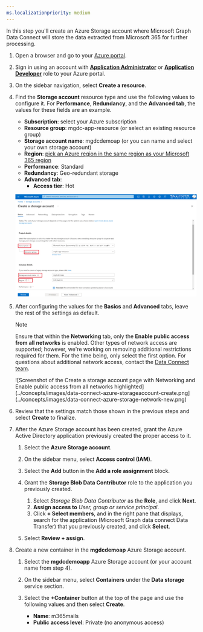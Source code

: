 ```yaml
---
ms.localizationpriority: medium
---
```


<!-- markdownlint-disable MD002 MD041 -->

In this step you'll create an Azure Storage account where Microsoft Graph Data Connect will store the data extracted from Microsoft 365 for further processing.

1. Open a browser and go to your [Azure portal](https://portal.azure.com/).

1. Sign in using an account with **[Application Administrator](/azure/active-directory/roles/permissions-reference#application-administrator)** or **[Application Developer](/azure/active-directory/roles/permissions-reference#application-developer)** role to your Azure portal.

1. On the sidebar navigation, select **Create a resource**.

1. Find the **Storage account** resource type and use the following values to configure it. For **Performance**, **Redundancy**, and the **Advanced tab**, the values for these fields are an example.

    - **Subscription**: select your Azure subscription
    - **Resource group**: mgdc-app-resource (or select an existing resource group)
    - **Storage account name**: mgdcdemoap (or you can name and select your own storage account)
    - **Region**: [pick an Azure region in the same region as your Microsoft 365 region](/graph/data-connect-datasets#regions)
    - **Performance**: Standard
    - **Redundancy**: Geo-redundant storage
    - **Advanced tab**:
      - **Access tier**: Hot

    ![Screenshot of the Create a storage account page with Subscription, Resource group, Storage account name, and Region highlighted](../concepts/images/data-connect-azure-storageaccount-create.png)
    
1. After configuring the values for the **Basics** and **Advanced** tabs, leave the rest of the settings as default.

    > [!NOTE]
    >  Ensure that within the **Networking** tab, only the **Enable public access from all networks** is enabled. Other types of network access are supported; however, we're working on removing additional restrictions required for them. For the time being, only select the first option. For questions about additional network access, contact the [Data Connect team](mailto:dataconnect@microsoft.com).

    ![Screenshot of the Create a storage account page with Networking and Enable public access from all networks highlighted](../concepts/images/data-connect-azure-storageaccount-create.png](../concepts/images/data-connect-azure-storage-network-new.png)

1. Review that the settings match those shown in the previous steps and select **Create** to finalize.

1. After the Azure Storage account has been created, grant the Azure Active Directory application previously created the proper access to it.

    1. Select the **Azure Storage account**.
    2. On the sidebar menu, select **Access control (IAM)**.
    3. Select the **Add** button in the **Add a role assignment** block.
    4. Grant the **Storage Blob Data Contributor** role to the application you previously created.

        1. Select *Storage Blob Data Contributor* as the **Role**, and click **Next**.
        2. **Assign access to** *User, group or service principal*.
        3. Click **+ Select members**, and in the right pane that displays, search for the application (Microsoft Graph data connect Data Transfer) that you previously created, and click **Select**.
    5. Select **Review + assign**.

      <!--  ![A screenshot showing the proper role assignment to the application for Microsoft Graph Data Connect in the Azure Storage account in the Azure portal.](../concepts/images/data-connect-azure-storage-role.png) -->

1. Create a new container in the **mgdcdemoap** Azure Storage account.

    1. Select the **mgdcdemoapp** Azure Storage account (or your account name from step 4).
    2. On the sidebar menu, select **Containers** under the **Data storage** service section.
    3. Select the **+Container** button at the top of the page and use the following values and then select **Create**.

        - **Name**: m365mails
        - **Public access level**: Private (no anonymous access)

       <!-- ![A screenshot showing the creation of a new container called m365mails in the Storage account blob containers in the Azure portal.](../concepts/images/data-connect-azure-storage-container.png) -->
